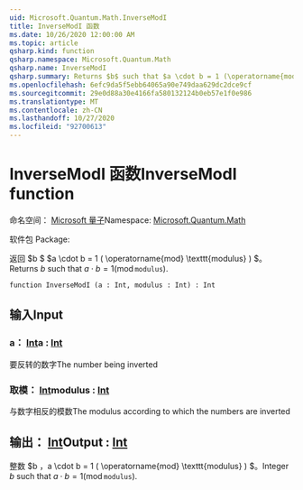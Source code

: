 ```yaml
---
uid: Microsoft.Quantum.Math.InverseModI
title: InverseModI 函数
ms.date: 10/26/2020 12:00:00 AM
ms.topic: article
qsharp.kind: function
qsharp.namespace: Microsoft.Quantum.Math
qsharp.name: InverseModI
qsharp.summary: Returns $b$ such that $a \cdot b = 1 (\operatorname{mod} \texttt{modulus})$.
ms.openlocfilehash: 6efc9da5f5ebb64065a90e749daa629dc2dce9cf
ms.sourcegitcommit: 29e0d88a30e4166fa580132124b0eb57e1f0e986
ms.translationtype: MT
ms.contentlocale: zh-CN
ms.lasthandoff: 10/27/2020
ms.locfileid: "92700613"
---
```

# <a name="inversemodi-function"></a><span data-ttu-id="7f9da-102">InverseModI 函数</span><span class="sxs-lookup"><span data-stu-id="7f9da-102">InverseModI function</span></span>

<span data-ttu-id="7f9da-103">命名空间： [Microsoft 量子](xref:Microsoft.Quantum.Math)</span><span class="sxs-lookup"><span data-stu-id="7f9da-103">Namespace: [Microsoft.Quantum.Math](xref:Microsoft.Quantum.Math)</span></span>

<span data-ttu-id="7f9da-104">软件包 [](https://nuget.org/packages/)</span><span class="sxs-lookup"><span data-stu-id="7f9da-104">Package: [](https://nuget.org/packages/)</span></span>


<span data-ttu-id="7f9da-105">返回 $b $ $a \cdot b = 1 ( \operatorname{mod} \texttt{modulus} ) $。</span><span class="sxs-lookup"><span data-stu-id="7f9da-105">Returns $b$ such that $a \cdot b = 1 (\operatorname{mod} \texttt{modulus})$.</span></span>

```qsharp
function InverseModI (a : Int, modulus : Int) : Int
```


## <a name="input"></a><span data-ttu-id="7f9da-106">输入</span><span class="sxs-lookup"><span data-stu-id="7f9da-106">Input</span></span>

### <a name="a--int"></a><span data-ttu-id="7f9da-107">a： [Int](xref:microsoft.quantum.lang-ref.int)</span><span class="sxs-lookup"><span data-stu-id="7f9da-107">a : [Int](xref:microsoft.quantum.lang-ref.int)</span></span>

<span data-ttu-id="7f9da-108">要反转的数字</span><span class="sxs-lookup"><span data-stu-id="7f9da-108">The number being inverted</span></span>


### <a name="modulus--int"></a><span data-ttu-id="7f9da-109">取模： [Int](xref:microsoft.quantum.lang-ref.int)</span><span class="sxs-lookup"><span data-stu-id="7f9da-109">modulus : [Int](xref:microsoft.quantum.lang-ref.int)</span></span>

<span data-ttu-id="7f9da-110">与数字相反的模数</span><span class="sxs-lookup"><span data-stu-id="7f9da-110">The modulus according to which the numbers are inverted</span></span>



## <a name="output--int"></a><span data-ttu-id="7f9da-111">输出： [Int](xref:microsoft.quantum.lang-ref.int)</span><span class="sxs-lookup"><span data-stu-id="7f9da-111">Output : [Int](xref:microsoft.quantum.lang-ref.int)</span></span>

<span data-ttu-id="7f9da-112">整数 $b $，$a \cdot b = 1 ( \operatorname{mod} \texttt{modulus} ) $。</span><span class="sxs-lookup"><span data-stu-id="7f9da-112">Integer $b$ such that $a \cdot b = 1 (\operatorname{mod} \texttt{modulus})$.</span></span>